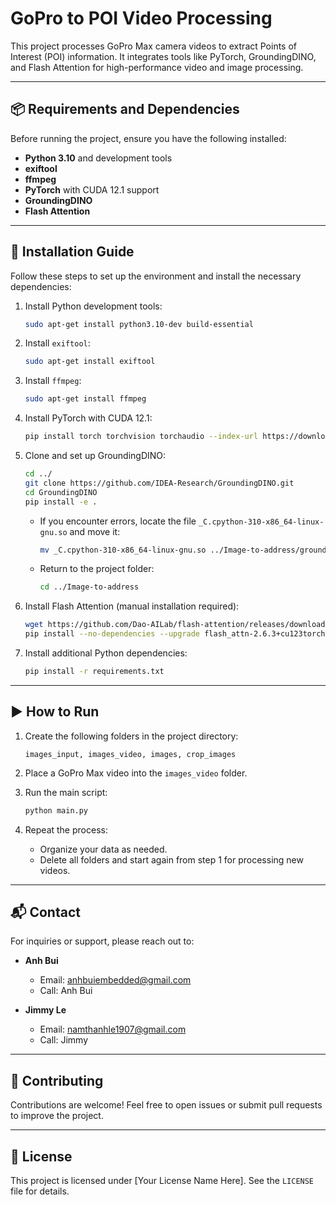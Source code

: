 # GoPro to POI Video Processing

This project processes GoPro Max camera videos to extract Points of Interest (POI) information. It integrates tools like PyTorch, GroundingDINO, and Flash Attention for high-performance video and image processing.

---

## 📦 Requirements and Dependencies

Before running the project, ensure you have the following installed:

- **Python 3.10** and development tools
- **exiftool**
- **ffmpeg**
- **PyTorch** with CUDA 12.1 support
- **GroundingDINO**
- **Flash Attention**

---

## 🚀 Installation Guide

Follow these steps to set up the environment and install the necessary dependencies:

1. Install Python development tools:
   ```bash
   sudo apt-get install python3.10-dev build-essential
   ```

2. Install `exiftool`:
   ```bash
   sudo apt-get install exiftool
   ```

3. Install `ffmpeg`:
   ```bash
   sudo apt-get install ffmpeg
   ```

4. Install PyTorch with CUDA 12.1:
   ```bash
   pip install torch torchvision torchaudio --index-url https://download.pytorch.org/whl/cu121
   ```

5. Clone and set up GroundingDINO:
   ```bash
   cd ../
   git clone https://github.com/IDEA-Research/GroundingDINO.git
   cd GroundingDINO
   pip install -e .
   ```

   - If you encounter errors, locate the file `_C.cpython-310-x86_64-linux-gnu.so` and move it:
     ```bash
     mv _C.cpython-310-x86_64-linux-gnu.so ../Image-to-address/groundingdino/
     ```
   - Return to the project folder:
     ```bash
     cd ../Image-to-address
     ```

6. Install Flash Attention (manual installation required):
   ```bash
   wget https://github.com/Dao-AILab/flash-attention/releases/download/v2.6.3/flash_attn-2.6.3+cu123torch2.4cxx11abiFALSE-cp310-cp310-linux_x86_64.whl
   pip install --no-dependencies --upgrade flash_attn-2.6.3+cu123torch2.4cxx11abiFALSE-cp310-cp310-linux_x86_64.whl
   ```

7. Install additional Python dependencies:
   ```bash
   pip install -r requirements.txt
   ```

---

## ▶️ How to Run

1. Create the following folders in the project directory:
   ```
   images_input, images_video, images, crop_images
   ```

2. Place a GoPro Max video into the `images_video` folder.

3. Run the main script:
   ```bash
   python main.py
   ```

4. Repeat the process:
   - Organize your data as needed.
   - Delete all folders and start again from step 1 for processing new videos.

---

## 📬 Contact

For inquiries or support, please reach out to:

- **Anh Bui**  
  - Email: anhbuiembedded@gmail.com
  - Call: Anh Bui

- **Jimmy Le**  
  - Email: namthanhle1907@gmail.com
  - Call: Jimmy

---

## 🌟 Contributing

Contributions are welcome! Feel free to open issues or submit pull requests to improve the project.

---

## 📄 License

This project is licensed under [Your License Name Here]. See the `LICENSE` file for details.
